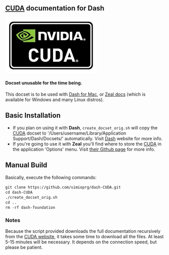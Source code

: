 ## [CUDA](http://www.nvidia.com/object/cuda_home_new.html) documentation for Dash

![Nvidia CUDA](./CUDA_logo.jpg)


#### Docset unusable for the time being. 

This docset is to be used with [Dash for Mac](http://kapeli.com/dash), or [Zeal docs]( http://zealdocs.org) (which is available for Windows and many Linux distros).


## Basic Installation

* If you plan on using it with **Dash**, `create_docset_orig.sh` will copy the [CUDA]() docset to '/Users/username/Library/Application Support/Dash/Docsets/' automatically. Visit [Dash](http://kapeli.com/dash) website for more info.
* If you're going to use it with **Zeal** you'll find where to store the [CUDA]() in the application 'Options' menu. Visit [their Github page](https://github.com/jkozera/zeal) for more info. 


## Manual Build

Basically, execute the following commands:

```
git clone https://github.com/simioprg/dash-CUDA.git
cd dash-CUDA
./create_docset_orig.sh
cd ..
rm -rf dash-foundation
```

### Notes

Because the script provided downloads the full documentation recursively from the [CUDA website](http://docs.nvidia.com/cuda), it takes some time to download all the files. At least 5-15 minutes will be necessary. It depends on the connection speed, but please be patient.
